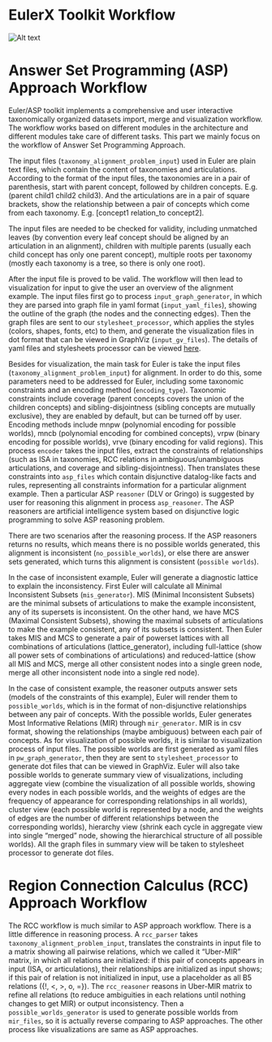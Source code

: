 EulerX Toolkit Workflow
=======================

![Alt text](http://euler.cs.ucdavis.edu/_/rsrc/1366832610901/home/logo_small.png)

# Answer Set Programming (ASP) Approach Workflow

Euler/ASP toolkit implements a comprehensive and user interactive taxonomically organized datasets import, merge and visualization workflow. The workflow works based on different modules in the architecture and different modules take care of different tasks. This part we mainly focus on the workflow of Answer Set Programming Approach.

The input files (`taxonomy_alignment_problem_input`) used in Euler are plain text files, which contain the content of taxonomies and articulations. According to the format of the input files, the taxonomies are in a pair of parenthesis, start with parent concept, followed by children concepts. E.g. (parent child1 child2 child3). And the articulations are in a pair of square brackets, show the relationship between a pair of concepts which come from each taxonomy. E.g. [concept1 relation_to concept2].

The input files are needed to be checked for validity, including unmatched leaves (by convention every leaf concept should be aligned by an articulation in an alignment), children with multiple parents (usually each child concept has only one parent concept), multiple roots per taxonomy (mostly each taxonomy is a tree, so there is only one root).

After the input file is proved to be valid. The workflow will then lead to visualization for input to give the user an overview of the alignment example. The input files first go to process `input_graph_generator`, in which they are parsed into graph file in yaml format (`input_yaml_files`), showing the outline of the graph (the nodes and the connecting edges). Then the graph files are sent to our `stylesheet_processor`, which applies the styles (colors, shapes, fonts, etc) to them, and generate the visualization files in dot format that can be viewed in GraphViz (`input_gv_files`). The details of yaml files and stylesheets processor can be viewed [here][wikiStyle].

Besides for visualization, the main task for Euler is take the input files (`taxonomy_alignment_problem_input`) for alignment. In order to do this, some parameters need to be addressed for Euler, including some taxonomic constraints and an encoding method (`encoding_type`). Taxonomic constraints include coverage (parent concepts covers the union of the children concepts) and sibling-disjointness (sibling concepts are mutually exclusive), they are enabled by default, but can be turned off by user. Encoding methods include mnpw (polynomial encoding for possible worlds), mncb (polynomial encoding for combined concepts), vrpw (binary encoding for possible worlds), vrve (binary encoding for valid regions). This process `encoder` takes the input files, extract the constraints of relationships (such as ISA in taxonomies, RCC relations in ambiguous/unambiguous articulations, and coverage and sibling-disjointness). Then translates these constraints into `asp_files` which contain disjunctive datalog-like facts and rules, representing all constraints information for a particular alignment example. Then a particular ASP `reasoner` (DLV or Gringo) is suggested by user for reasoning this alignment in process `asp_reasoner`. The ASP reasoners are artificial intelligence system based on disjunctive logic programming to solve ASP reasoning problem.

There are two scenarios after the reasoning process. If the ASP reasoners returns no results, which means there is no possible worlds generated, this alignment is inconsistent (`no_possible_worlds`), or else there are answer sets generated, which turns this alignment is consistent (`possible worlds`). 

In the case of inconsistent example, Euler will generate a diagnostic lattice to explain the inconsistency. First Euler will calculate all Minimal Inconsistent Subsets (`mis_generator`). MIS (Minimal Inconsistent Subsets) are the minimal subsets of articulations to make the example inconsistent, any of its supersets is inconsistent. On the other hand, we have MCS (Maximal Consistent Subsets), showing the maximal subsets of articulations to make the example consistent, any of its subsets is consistent. Then Euler takes MIS and MCS to generate a pair of powerset lattices with all combinations of articulations (lattice_generator), including full-lattice (show all power sets of combinations of articulations) and reduced-lattice (show all MIS and MCS, merge all other consistent nodes into a single green node, merge all other inconsistent node into a single red node).

In the case of consistent example, the reasoner outputs answer sets (models of the constraints of this example), Euler will render them to `possible_worlds`, which is in the format of non-disjunctive relationships between any pair of concepts. With the possible worlds, Euler generates Most Informative Relations (MIR) through `mir_generator`. MIR is in csv format, showing the relationships (maybe ambiguous) between each pair of concepts.  As for visualization of possible worlds, it is similar to visualization process of input files. The possible worlds are first generated as yaml files in `pw_graph_generator`, then they are sent to `stylesheet_processor` to generate dot files that can be viewed in GraphViz. Euler will also take possible worlds to generate summary view of visualizations, including aggregate view (combine the visualization of all possible worlds, showing every nodes in each possible worlds, and the weights of edges are the frequency of appearance for corresponding relationships in all worlds), cluster view (each possible world is represented by a node, and the weights of edges are the number of different relationships between the corresponding worlds), hierarchy view (shrink each cycle in aggregate view into single “merged” node, showing the hierarchical structure of all possible worlds). All the graph files in summary view will be taken to stylesheet processor to generate dot files.


# Region Connection Calculus (RCC) Approach Workflow
The RCC workflow is much similar to ASP approach workflow. There is a little difference in reasoning process. A `rcc_parser` takes `taxonomy_alignment_problem_input`, translates the constraints in input file to a matrix showing all pairwise relations, which we called it “Uber-MIR” matrix, in which all relations are initialized: if this pair of concepts appears in input (ISA, or articulations), their relationships are initialized as input shows; if this pair of relation is not initialized in input, use a placeholder as all B5 relations ({!, <, >, o, =}). The `rcc_reasoner` reasons in Uber-MIR matrix to refine all relations (to reduce ambiguities in each relations until nothing changes to get MIR) or output inconsistency. Then a `possible_worlds_generator` is used to generate possible worlds from `mir_files`, so it is actually reverse comparing to ASP approaches. The other process like visualizations are same as ASP approaches.

[wikiStyle]: https://github.com/EulerProject/EulerX/wiki/Stylesheet-Processor
